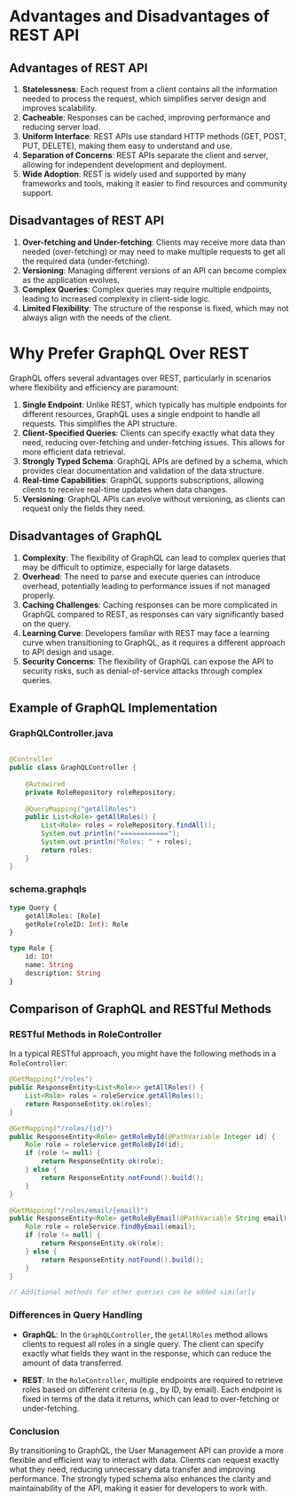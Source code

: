 
# Advantages and Disadvantages of REST API

## Advantages of REST API

1. **Statelessness**: Each request from a client contains all the information needed to process the request, which simplifies server design and improves scalability.
2. **Cacheable**: Responses can be cached, improving performance and reducing server load.
3. **Uniform Interface**: REST APIs use standard HTTP methods (GET, POST, PUT, DELETE), making them easy to understand and use.
4. **Separation of Concerns**: REST APIs separate the client and server, allowing for independent development and deployment.
5. **Wide Adoption**: REST is widely used and supported by many frameworks and tools, making it easier to find resources and community support.

## Disadvantages of REST API

1. **Over-fetching and Under-fetching**: Clients may receive more data than needed (over-fetching) or may need to make multiple requests to get all the required data (under-fetching).
2. **Versioning**: Managing different versions of an API can become complex as the application evolves.
3. **Complex Queries**: Complex queries may require multiple endpoints, leading to increased complexity in client-side logic.
4. **Limited Flexibility**: The structure of the response is fixed, which may not always align with the needs of the client.

# Why Prefer GraphQL Over REST

GraphQL offers several advantages over REST, particularly in scenarios where flexibility and efficiency are paramount:

1. **Single Endpoint**: Unlike REST, which typically has multiple endpoints for different resources, GraphQL uses a single endpoint to handle all requests. This simplifies the API structure.
2. **Client-Specified Queries**: Clients can specify exactly what data they need, reducing over-fetching and under-fetching issues. This allows for more efficient data retrieval.
3. **Strongly Typed Schema**: GraphQL APIs are defined by a schema, which provides clear documentation and validation of the data structure.
4. **Real-time Capabilities**: GraphQL supports subscriptions, allowing clients to receive real-time updates when data changes.
5. **Versioning**: GraphQL APIs can evolve without versioning, as clients can request only the fields they need.

## Disadvantages of GraphQL

1. **Complexity**: The flexibility of GraphQL can lead to complex queries that may be difficult to optimize, especially for large datasets.
2. **Overhead**: The need to parse and execute queries can introduce overhead, potentially leading to performance issues if not managed properly.
3. **Caching Challenges**: Caching responses can be more complicated in GraphQL compared to REST, as responses can vary significantly based on the query.
4. **Learning Curve**: Developers familiar with REST may face a learning curve when transitioning to GraphQL, as it requires a different approach to API design and usage.
5. **Security Concerns**: The flexibility of GraphQL can expose the API to security risks, such as denial-of-service attacks through complex queries.

## Example of GraphQL Implementation

### GraphQLController.java

```java

@Controller
public class GraphQLController {
    
    @Autowired
    private RoleRepository roleRepository;
    
    @QueryMapping("getAllRoles")
    public List<Role> getAllRoles() {
        List<Role> roles = roleRepository.findAll();
        System.out.println("============");
        System.out.println("Roles: " + roles);
        return roles;
    }
}
```

### schema.graphqls

```graphql
type Query {
    getAllRoles: [Role]
    getRole(roleID: Int): Role
}

type Role {
    id: ID!
    name: String
    description: String
}
```

## Comparison of GraphQL and RESTful Methods

### RESTful Methods in RoleController

In a typical RESTful approach, you might have the following methods in a `RoleController`:

```java
@GetMapping("/roles")
public ResponseEntity<List<Role>> getAllRoles() {
    List<Role> roles = roleService.getAllRoles();
    return ResponseEntity.ok(roles);
}

@GetMapping("/roles/{id}")
public ResponseEntity<Role> getRoleById(@PathVariable Integer id) {
    Role role = roleService.getRoleById(id);
    if (role != null) {
        return ResponseEntity.ok(role);
    } else {
        return ResponseEntity.notFound().build();
    }
}

@GetMapping("/roles/email/{email}")
public ResponseEntity<Role> getRoleByEmail(@PathVariable String email) {
    Role role = roleService.findByEmail(email);
    if (role != null) {
        return ResponseEntity.ok(role);
    } else {
        return ResponseEntity.notFound().build();
    }
}

// Additional methods for other queries can be added similarly
```

### Differences in Query Handling

- **GraphQL**: In the `GraphQLController`, the `getAllRoles` method allows clients to request all roles in a single query. The client can specify exactly what fields they want in the response, which can reduce the amount of data transferred.

- **REST**: In the `RoleController`, multiple endpoints are required to retrieve roles based on different criteria (e.g., by ID, by email). Each endpoint is fixed in terms of the data it returns, which can lead to over-fetching or under-fetching.

### Conclusion

By transitioning to GraphQL, the User Management API can provide a more flexible and efficient way to interact with data. Clients can request exactly what they need, reducing unnecessary data transfer and improving performance. The strongly typed schema also enhances the clarity and maintainability of the API, making it easier for developers to work with.
